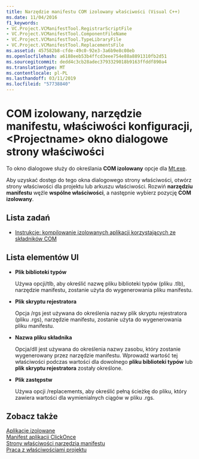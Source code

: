 ```yaml
---
title: Narzędzie manifestu COM izolowany właściwości (Visual C++)
ms.date: 11/04/2016
f1_keywords:
- VC.Project.VCManifestTool.RegistrarScriptFile
- VC.Project.VCManifestTool.ComponentFileName
- VC.Project.VCManifestTool.TypeLibraryFile
- VC.Project.VCManifestTool.ReplacementsFile
ms.assetid: 457582b8-cfde-49c0-92e3-3a6b9e8c08eb
ms.openlocfilehash: a6188eeb53b4ffcd3eee754e88a8891310fb2d51
ms.sourcegitcommit: dedd4c3cb28adec3793329018b9163ffddf890a4
ms.translationtype: MT
ms.contentlocale: pl-PL
ms.lasthandoff: 03/11/2019
ms.locfileid: "57738840"
---
```

# <a name="isolated-com-manifest-tool-configuration-properties-ltprojectnamegt-property-pages-dialog-box"></a>COM izolowany, narzędzie manifestu, właściwości konfiguracji, &lt;Projectname&gt; okno dialogowe strony właściwości

To okno dialogowe służy do określania **COM izolowany** opcje dla [Mt.exe](https://msdn.microsoft.com/library/aa375649).

Aby uzyskać dostęp do tego okna dialogowego strony właściwości, otwórz strony właściwości dla projektu lub arkuszu właściwości. Rozwiń **narzędziu manifestu** węźle **wspólne właściwości**, a następnie wybierz pozycję **COM izolowany**.

## <a name="task-list"></a>Lista zadań

- [Instrukcje: kompilowanie izolowanych aplikacji korzystających ze składników COM](../build/how-to-build-isolated-applications-to-consume-com-components.md)

## <a name="uielement-list"></a>Lista elementów UI

- **Plik biblioteki typów**

   Używa opcji/tlb, aby określić nazwę pliku biblioteki typów (pliku .tlb), narzędzie manifestu, zostanie użyta do wygenerowania pliku manifestu.

- **Plik skryptu rejestratora**

   Opcja /rgs jest używana do określenia nazwy plik skryptu rejestratora (pliku .rgs), narzędzie manifestu, zostanie użyta do wygenerowania pliku manifestu.

- **Nazwa pliku składnika**

   Opcja/dll jest używana do określenia nazwy zasobu, który zostanie wygenerowany przez narzędzie manifestu. Wprowadź wartość tej właściwości podczas wartości dla dowolnego **pliku biblioteki typów** lub **plik skryptu rejestratora** zostały określone.

- **Plik zastępstw**

   Używa opcji /replacements, aby określić pełną ścieżkę do pliku, który zawiera wartości dla wymienialnych ciągów w pliku .rgs.

## <a name="see-also"></a>Zobacz także

[Aplikacje izolowane](/windows/desktop/SbsCs/isolated-applications)<br>
[Manifest aplikacji ClickOnce](/visualstudio/deployment/clickonce-application-manifest)<br>
[Strony właściwości narzędzia manifestu](../ide/manifest-tool-property-pages.md)<br>
[Praca z właściwościami projektu](../ide/working-with-project-properties.md)
